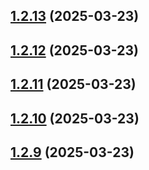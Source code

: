## [1.2.13](https://github.com/ElsiKora/NestJS-AWS-Parameter-Store-Config/compare/v1.2.12...v1.2.13) (2025-03-23)

## [1.2.12](https://github.com/ElsiKora/NestJS-AWS-Parameter-Store-Config/compare/v1.2.11...v1.2.12) (2025-03-23)

## [1.2.11](https://github.com/ElsiKora/NestJS-AWS-Parameter-Store-Config/compare/v1.2.10...v1.2.11) (2025-03-23)

## [1.2.10](https://github.com/ElsiKora/NestJS-AWS-Parameter-Store-Config/compare/v1.2.9...v1.2.10) (2025-03-23)

## [1.2.9](https://github.com/ElsiKora/NestJS-AWS-Parameter-Store-Config/compare/v1.2.8...v1.2.9) (2025-03-23)
